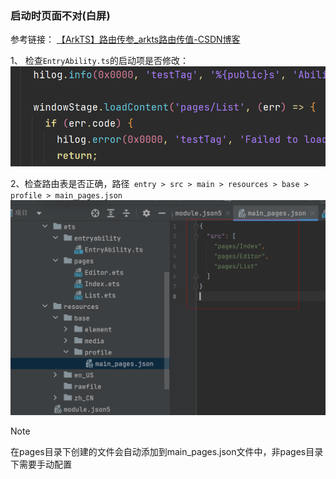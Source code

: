 ### 启动时页面不对(白屏)
参考链接：
[【ArkTS】路由传参_arkts路由传值-CSDN博客](https://blog.csdn.net/owo_ovo/article/details/135038494)

1、 检查`EntryAbility.ts`的启动项是否修改：
![](/recap/app/attachments/Pastedimage20241117223519.png)

2、检查路由表是否正确，路径` entry > src > main > resources > base > profile > main_pages.json`
![](/recap/app/attachments/Pastedimage20241117223732.png)

> [!NOTE]
> 在pages目录下创建的文件会自动添加到main_pages.json文件中，非pages目录下需要手动配置
